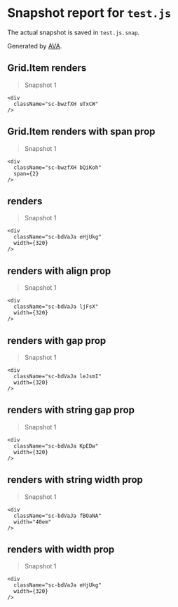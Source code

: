 # Snapshot report for `test.js`

The actual snapshot is saved in `test.js.snap`.

Generated by [AVA](https://ava.li).

## Grid.Item renders

> Snapshot 1

    <div
      className="sc-bwzfXH uTxCW"
    />

## Grid.Item renders with span prop

> Snapshot 1

    <div
      className="sc-bwzfXH bQiKoh"
      span={2}
    />

## renders

> Snapshot 1

    <div
      className="sc-bdVaJa eHjUkg"
      width={320}
    />

## renders with align prop

> Snapshot 1

    <div
      className="sc-bdVaJa ljFsX"
      width={320}
    />

## renders with gap prop

> Snapshot 1

    <div
      className="sc-bdVaJa leJsmI"
      width={320}
    />

## renders with string gap prop

> Snapshot 1

    <div
      className="sc-bdVaJa KpEDw"
      width={320}
    />

## renders with string width prop

> Snapshot 1

    <div
      className="sc-bdVaJa fBOaNA"
      width="40em"
    />

## renders with width prop

> Snapshot 1

    <div
      className="sc-bdVaJa eHjUkg"
      width={320}
    />

